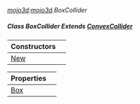 _[mojo3d](../../modules/mojo3d/mojo3d-module.md):[mojo3d](../../modules/mojo3d/mojo3d-module.md).BoxCollider_
##### Class BoxCollider Extends [ConvexCollider](../../modules/mojo3d/mojo3d-convexcollider.md)

| Constructors | |
|:---|:---|
| [New](mojo3d-boxcollider-new.md) |  |

| Properties | |
|:---|:---|
| [Box](mojo3d-boxcollider-box.md) |  |
